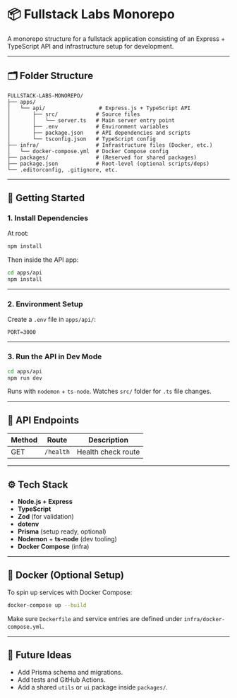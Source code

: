 # 📦 Fullstack Labs Monorepo

A monorepo structure for a fullstack application consisting of an Express + TypeScript API and infrastructure setup for development.

---

## 🗂️ Folder Structure

```
FULLSTACK-LABS-MONOREPO/
├── apps/
│   └── api/                 # Express.js + TypeScript API
│       ├── src/            # Source files
│       │   └── server.ts   # Main server entry point
│       ├── .env            # Environment variables
│       ├── package.json    # API dependencies and scripts
│       └── tsconfig.json   # TypeScript config
├── infra/                  # Infrastructure files (Docker, etc.)
│   └── docker-compose.yml  # Docker Compose config
├── packages/               # (Reserved for shared packages)
├── package.json            # Root-level (optional scripts/deps)
└── .editorconfig, .gitignore, etc.
```

---

## 🚀 Getting Started

### 1. **Install Dependencies**

At root:
```bash
npm install
```

Then inside the API app:
```bash
cd apps/api
npm install
```

---

### 2. **Environment Setup**

Create a `.env` file in `apps/api/`:

```env
PORT=3000
```

---

### 3. **Run the API in Dev Mode**

```bash
cd apps/api
npm run dev
```

Runs with `nodemon` + `ts-node`. Watches `src/` folder for `.ts` file changes.

---

## 📡 API Endpoints

| Method | Route       | Description        |
|--------|-------------|--------------------|
| GET    | `/health`   | Health check route |

---

## ⚙️ Tech Stack

- **Node.js + Express**
- **TypeScript**
- **Zod** (for validation)
- **dotenv**
- **Prisma** (setup ready, optional)
- **Nodemon** + **ts-node** (dev tooling)
- **Docker Compose** (infra)

---

## 🐳 Docker (Optional Setup)

To spin up services with Docker Compose:
```bash
docker-compose up --build
```

Make sure `Dockerfile` and service entries are defined under `infra/docker-compose.yml`.

---

## 🧪 Future Ideas

- Add Prisma schema and migrations.
- Add tests and GitHub Actions.
- Add a shared `utils` or `ui` package inside `packages/`.
